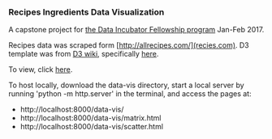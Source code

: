 ### Recipes Ingredients Data Visualization

A capstone project for [the Data Incubator Fellowship program](https://www.thedataincubator.com/fellowship.html) Jan-Feb 2017. 

Recipes data was scraped form [http://allrecipes.com/](recies.com). D3 template was from [D3 wiki](https://github.com/d3/d3/wiki/Gallery), specifically [here](https://bost.ocks.org/mike/miserables/). 

To view, click [here](https://huileiw.github.io/:docs/data-vis/).

To host locally, download the data-vis directory, start a local server by running 'python -m http.server' in the terminal, and access the pages at:

- http://localhost:8000/data-vis/
- http://localhost:8000/data-vis/matrix.html
- http://localhost:8000/data-vis/scatter.html